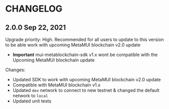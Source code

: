 # CHANGELOG

## 2.0.0 Sep 22, 2021

Upgrade priority: High. Recommended for all users to update to this version to be able work with upcoming MetaMUI blockchain v2.0 update

- **Important** mui-metablockchain-sdk v1.x wont be compatible with the Upcoming MetaMUI blockchain update

Changes:

- Updated SDK to work with upcoming MetaMUI blockchain v2.0 update
- Compatible with MetaMUI blockchain v1.x 
- Updated `dev` network to connect to new testnet & changed the default network to `local`
- Updated unit tests


